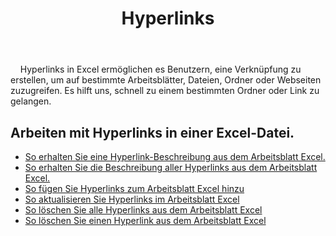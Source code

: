 ﻿---
title: Hyperlinks
second_title: Aspose.Cells Cloud Documen
type: docs
url: /de/hyperlinks/
aliases: [/working-with-hyperlinks/,/working-with-hyperlink/]
keywords: REST API, hyperlinks, spreadsheets, exce
description: "Cells.Cloud API für Excel betreiben: Arbeiten mit Hyperlinks an einer Excel-Datei"
weight: 100
---
&nbsp;&nbsp;&nbsp;&nbsp;Hyperlinks in Excel ermöglichen es Benutzern, eine Verknüpfung zu erstellen, um auf bestimmte Arbeitsblätter, Dateien, Ordner oder Webseiten zuzugreifen. Es hilft uns, schnell zu einem bestimmten Ordner oder Link zu gelangen.

## Arbeiten mit Hyperlinks in einer Excel-Datei.

- [So erhalten Sie eine Hyperlink-Beschreibung aus dem Arbeitsblatt Excel.](/cells/de/hyperlinks/get/)
- [So erhalten Sie die Beschreibung aller Hyperlinks aus dem Arbeitsblatt Excel.](/cells/de/hyperlinks/get-all/)
- [So fügen Sie Hyperlinks zum Arbeitsblatt Excel hinzu](/cells/de/hyperlinks/add/)
- [So aktualisieren Sie Hyperlinks im Arbeitsblatt Excel](/cells/de/hyperlinks/update/)
- [So löschen Sie alle Hyperlinks aus dem Arbeitsblatt Excel](/cells/de//hyperlinks/clear/)
- [So löschen Sie einen Hyperlink aus dem Arbeitsblatt Excel](/cells/de//hyperlinks/delete/)

